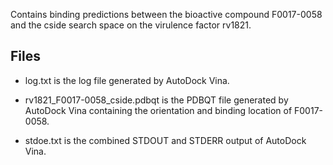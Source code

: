 Contains binding predictions between the bioactive compound F0017-0058 and the cside search space on the virulence factor rv1821.

## Files

- log.txt is the log file generated by AutoDock Vina.

- rv1821_F0017-0058_cside.pdbqt is the PDBQT file generated by AutoDock Vina containing the orientation and binding location of F0017-0058.

- stdoe.txt is the combined STDOUT and STDERR output of AutoDock Vina.

